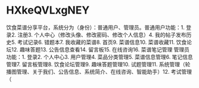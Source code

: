 # HXkeQVLxgNEY
饮食菜谱分享平台，系统分为（身份）：普通用户、管理员。普通用户功能：1. 登录2. 注册3. 个人中心（修改头像、修改密码、修改个人信息）4. 我的帖子发布历史5. 考试记录6. 错题本7. 我收藏的菜谱8. 首页9. 菜谱信息10. 菜谱收藏11. 饮食论坛12. 趣味答题13. 公告信息查看14. 留言板15. 在线咨询16. 菜谱笔记管理 管理员功能：1. 登录2. 个人中心3. 用户管理4. 菜品分类管理5. 菜谱信息管理6. 笔记信息管理7. 留言板管理8. 饮食论坛管理9. 趣味答题管理10. 试题管理11. 系统管理（轮播图管理、关于我们、公告信息、系统简介、在线咨询、智能助手）12. 考试管理（
